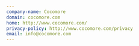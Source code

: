 ```yaml
---
company-name: Cocomore
domain: cocomore.com
home: http://www.cocomore.com/
privacy-policy: http://www.cocomore.com/privacy
email: info@cocomore.com
---
```




